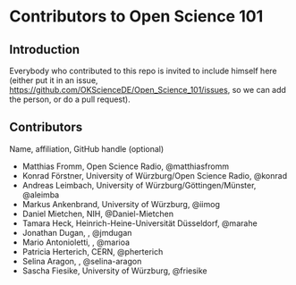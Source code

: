 # Contributors to Open Science 101

## Introduction

Everybody who contributed to this repo is invited to include himself here (either put it in an issue, https://github.com/OKScienceDE/Open_Science_101/issues, so we can add the person, or do a pull request).


## Contributors
Name, affiliation, GitHub handle (optional)

* Matthias Fromm, Open Science Radio, @matthiasfromm
* Konrad Förstner, University of Würzburg/Open Science Radio, @konrad
* Andreas Leimbach, University of Würzburg/Göttingen/Münster, @aleimba
* Markus Ankenbrand, University of Würzburg, @iimog
* Daniel Mietchen, NIH, @Daniel-Mietchen
* Tamara Heck, Heinrich-Heine-Universität Düsseldorf, @marahe
* Jonathan Dugan, , @jmdugan
* Mario Antonioletti, , @marioa
* Patricia Herterich, CERN, @pherterich
* Selina Aragon, , @selina-aragon
* Sascha Fiesike, University of Würzburg, @friesike
